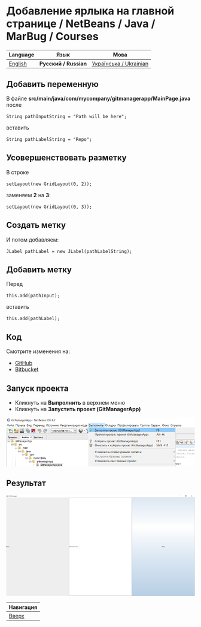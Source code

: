 # Добавление ярлыка на главной странице / NetBeans / Java / MarBug / Courses

| Language | Язык | Мова |
| -------- | ---- | ---- |
| [English](README.md) | **Русский / Russian** | [Українська / Ukrainian](README.uk.md) |

## Добавить переменную ##

В файле **src/main/java/com/mycompany/gitmanagerapp/MainPage.java** после

    String pathInputString = "Path will be here";

вставить

    String pathLabelString = "Repo";

## Усовершенствовать разметку ##

В строке

    setLayout(new GridLayout(0, 2));

заменяем **2** на **3**:

    setLayout(new GridLayout(0, 3));

## Создать метку ##

И потом добавляем:

    JLabel pathLabel = new JLabel(pathLabelString);

## Добавить метку ##

Перед

    this.add(pathInput);

вставить

    this.add(pathLabel);

## Код ##

Смотрите изменения на:

* [GitHub](https://github.com/marbug/courses-marbug-java/compare/v4.3_change-grid-layout-params...v4.4_add-main-page-label)
* [Bitbucket](https://bitbucket.org/marbug/courses-marbug-java/branches/compare/v4.4_add-main-page-label%0Dv4.3_change-grid-layout-params#diff)

## Запуск проекта ##

* Кликнуть на **Выпролнить** в верхнем меню
* Кликнуть на **Запустить проект (GitManagerApp)**

![Меню](https://github.com/marbug/courses-marbug-java/blob/master/netbeans/run-project/menu.ru.png)

## Результат ##

![Меню](https://github.com/marbug/courses-marbug-java/blob/master/netbeans/add-main-page-label/result.ru.png)

| Навигация                |
| ------------------------ |
| [Вверх](../README.ru.md) |
